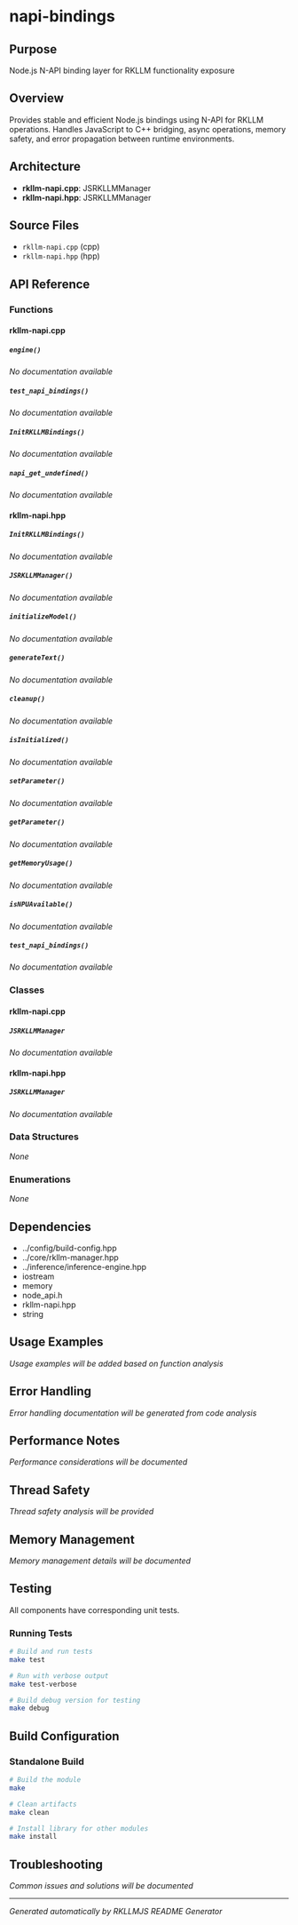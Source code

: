 # napi-bindings

## Purpose
Node.js N-API binding layer for RKLLM functionality exposure

## Overview
Provides stable and efficient Node.js bindings using N-API for RKLLM operations. Handles JavaScript to C++ bridging, async operations, memory safety, and error propagation between runtime environments.

## Architecture
- **rkllm-napi.cpp**: JSRKLLMManager
- **rkllm-napi.hpp**: JSRKLLMManager


## Source Files
- `rkllm-napi.cpp` (cpp)
- `rkllm-napi.hpp` (hpp)


## API Reference

### Functions
#### rkllm-napi.cpp

##### `engine()`
*No documentation available*

##### `test_napi_bindings()`
*No documentation available*

##### `InitRKLLMBindings()`
*No documentation available*

##### `napi_get_undefined()`
*No documentation available*

#### rkllm-napi.hpp

##### `InitRKLLMBindings()`
*No documentation available*

##### `JSRKLLMManager()`
*No documentation available*

##### `initializeModel()`
*No documentation available*

##### `generateText()`
*No documentation available*

##### `cleanup()`
*No documentation available*

##### `isInitialized()`
*No documentation available*

##### `setParameter()`
*No documentation available*

##### `getParameter()`
*No documentation available*

##### `getMemoryUsage()`
*No documentation available*

##### `isNPUAvailable()`
*No documentation available*

##### `test_napi_bindings()`
*No documentation available*



### Classes
#### rkllm-napi.cpp

##### `JSRKLLMManager`
*No documentation available*

#### rkllm-napi.hpp

##### `JSRKLLMManager`
*No documentation available*



### Data Structures
*None*

### Enumerations
*None*

## Dependencies
- ../config/build-config.hpp
- ../core/rkllm-manager.hpp
- ../inference/inference-engine.hpp
- iostream
- memory
- node_api.h
- rkllm-napi.hpp
- string


## Usage Examples
*Usage examples will be added based on function analysis*

## Error Handling
*Error handling documentation will be generated from code analysis*

## Performance Notes
*Performance considerations will be documented*

## Thread Safety
*Thread safety analysis will be provided*

## Memory Management
*Memory management details will be documented*

## Testing
All components have corresponding unit tests.

### Running Tests
```bash
# Build and run tests
make test

# Run with verbose output
make test-verbose

# Build debug version for testing
make debug
```

## Build Configuration

### Standalone Build
```bash
# Build the module
make

# Clean artifacts
make clean

# Install library for other modules
make install
```

## Troubleshooting
*Common issues and solutions will be documented*

---
*Generated automatically by RKLLMJS README Generator*